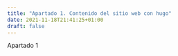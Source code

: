 ```yaml
---
title: "Apartado 1. Contenido del sitio web con hugo"
date: 2021-11-18T21:41:25+01:00
draft: false
---
```


Apartado 1

